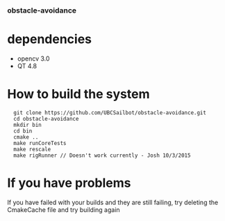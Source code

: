 ### obstacle-avoidance

# dependencies

- opencv 3.0
- QT 4.8

# How to build the system

```
  git clone https://github.com/UBCSailbot/obstacle-avoidance.git
  cd obstacle-avoidance
  mkdir bin
  cd bin
  cmake ..
  make runCoreTests
  make rescale
  make rigRunner // Doesn't work currently - Josh 10/3/2015
```

# If you have problems
  If you have failed with your builds and they are still failing, try deleting the CmakeCache file and try building again
